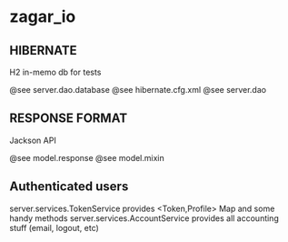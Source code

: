 # zagar_io

## HIBERNATE
H2 in-memo db for tests 

@see server.dao.database
@see hibernate.cfg.xml
@see server.dao

## RESPONSE FORMAT
Jackson API

@see model.response
@see model.mixin

## Authenticated users

server.services.TokenService provides \<Token,Profile\> Map and some handy methods
server.services.AccountService provides all accounting stuff (email, logout, etc)
